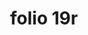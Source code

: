 ---
layout: edition
title: folio 19r
manuscript: Turin, Biblioteca Nazionale, MS N.III.19
sigla: T
iip: t019r.tif
milestone: 37
---